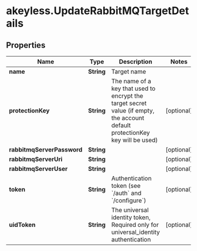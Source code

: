 # akeyless.UpdateRabbitMQTargetDetails

## Properties

Name | Type | Description | Notes
------------ | ------------- | ------------- | -------------
**name** | **String** | Target name | 
**protectionKey** | **String** | The name of a key that used to encrypt the target secret value (if empty, the account default protectionKey key will be used) | [optional] 
**rabbitmqServerPassword** | **String** |  | [optional] 
**rabbitmqServerUri** | **String** |  | [optional] 
**rabbitmqServerUser** | **String** |  | [optional] 
**token** | **String** | Authentication token (see &#x60;/auth&#x60; and &#x60;/configure&#x60;) | [optional] 
**uidToken** | **String** | The universal identity token, Required only for universal_identity authentication | [optional] 


